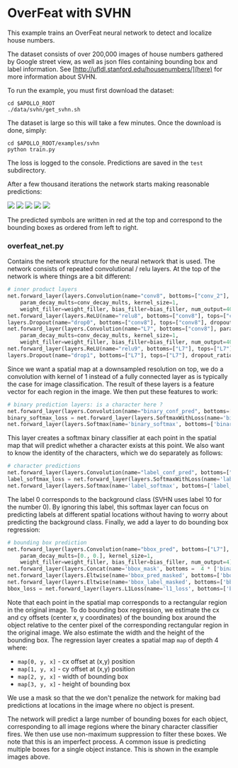 # OverFeat with SVHN

This example trains an OverFeat neural network to detect and localize house numbers.  

The dataset consists of over 200,000 images of house numbers gathered by Google street view, as well as json files containing bounding box and label information.  See [http://ufldl.stanford.edu/housenumbers/](here) for more information about SVHN.  

To run the example, you must first download the dataset: 
```
cd $APOLLO_ROOT
./data/svhn/get_svhn.sh
```
The dataset is large so this will take a few minutes.  Once the download is done, simply:
```
cd $APOLLO_ROOT/examples/svhn
python train.py
```
The loss is logged to the console.  Predictions are saved in the `test` subdirectory. 

After a few thousand iterations the network starts making reasonable predictions:

![](https://raw.githubusercontent.com/Russell91/apollo/master/examples/svhn/images/pred_0.png)
![](https://raw.githubusercontent.com/Russell91/apollo/master/examples/svhn/images/pred_1.png)
![](https://raw.githubusercontent.com/Russell91/apollo/master/examples/svhn/images/pred_2.png)
![](https://raw.githubusercontent.com/Russell91/apollo/master/examples/svhn/images/pred_4.png)
![](https://raw.githubusercontent.com/Russell91/apollo/master/examples/svhn/images/pred_5.png)

The predicted symbols are written in red at the top and correspond to the bounding boxes as ordered from left to right.

### overfeat_net.py

Contains the network structure for the neural network that is used.  The network consists of repeated convolutional / relu layers.  At the top of the network is where things are a bit different:

```python
# inner product layers
net.forward_layer(layers.Convolution(name="conv8", bottoms=["conv_2"], param_lr_mults=conv_lr_mults,
    param_decay_mults=conv_decay_mults, kernel_size=1,
    weight_filler=weight_filler, bias_filler=bias_filler, num_output=4000))
net.forward_layer(layers.ReLU(name="relu8", bottoms=["conv8"], tops=["conv8"]))
layers.Dropout(name="drop0", bottoms=["conv8"], tops=["conv8"], dropout_ratio=0.5, phase=phase),
net.forward_layer(layers.Convolution(name="L7", bottoms=["conv8"], param_lr_mults=conv_lr_mults,
    param_decay_mults=conv_decay_mults, kernel_size=1,
    weight_filler=weight_filler, bias_filler=bias_filler, num_output=4000))
net.forward_layer(layers.ReLU(name="relu9", bottoms=["L7"], tops=["L7"]))
layers.Dropout(name="drop1", bottoms=["L7"], tops=["L7"], dropout_ratio=0.5, phase=phase),
```

Since we want a spatial map at a downsampled resolution on top, we do a convolution with kernel of 1 instead of a fully connected layer as is typically the case for image classification.  The result of these layers is a feature vector for each region in the image.  We then put these features to work:

```python
# binary prediction layers: is a character here ? 
net.forward_layer(layers.Convolution(name="binary_conf_pred", bottoms=["L7"], param_lr_mults=conv_lr_mults, param_decay_mults=conv_decay_mults, kernel_size=1, weight_filler=weight_filler, bias_filler=bias_filler, num_output=2))
binary_softmax_loss = net.forward_layer(layers.SoftmaxWithLoss(name='binary_softmax_loss', bottoms=['binary_conf_pred', 'binary_label']))
net.forward_layer(layers.Softmax(name='binary_softmax', bottoms=['binary_conf_pred']))
```

This layer creates a softmax binary classifier at each point in the spatial map that will predict whether a character exists at this point.  We also want to know the identity of the characters, which we do separately as follows:

```python
# character predictions
net.forward_layer(layers.Convolution(name="label_conf_pred", bottoms=["L7"], param_lr_mults=conv_lr_mults, param_decay_mults=conv_decay_mults, kernel_size=1, weight_filler=weight_filler, bias_filler=bias_filler, num_output=11))
label_softmax_loss = net.forward_layer(layers.SoftmaxWithLoss(name='label_softmax_loss', bottoms=['label_conf_pred', 'conf_label'], loss_weight=1., ignore_label = 0))
net.forward_layer(layers.Softmax(name='label_softmax', bottoms=['label_conf_pred']))
```

The label 0 corresponds to the background class (SVHN uses label 10 for the number 0).  By ignoring this label, this softmax layer can focus on predicting labels at different spatial locations without having to worry about predicting the background class.  Finally, we add a layer to do bounding box regression: 

```python
# bounding box prediction
net.forward_layer(layers.Convolution(name="bbox_pred", bottoms=["L7"], param_lr_mults=conv_lr_mults,
    param_decay_mults=[0., 0.], kernel_size=1,
    weight_filler=weight_filler, bias_filler=bias_filler, num_output=4))
net.forward_layer(layers.Concat(name='bbox_mask', bottoms =  4 * ['binary_label']))
net.forward_layer(layers.Eltwise(name='bbox_pred_masked', bottoms=['bbox_pred', 'bbox_mask'], operation='PROD'))
net.forward_layer(layers.Eltwise(name='bbox_label_masked', bottoms=['bbox_label', 'bbox_mask'], operation='PROD'))
bbox_loss = net.forward_layer(layers.L1Loss(name='l1_loss', bottoms=['bbox_pred_masked', 'bbox_label_masked'], loss_weight=0.001))
```

Note that each point in the spatial map corresponds to a rectangular region in the original image.  To do bounding box regression, we estimate the cx and cy offsets (center x, y coordinates) of the bounding box around the object relative to the center pixel of the corresponding rectangular region in the original image.  We also estimate the width and the height of the bounding box.  The regression layer creates a spatial map `map` of depth 4 where:  
  * `map[0, y, x]` - cx offset at (x,y) position
  * `map[1, y, x]` - cy offset at (x,y) position
  * `map[2, y, x]` - width of bounding box
  * `map[3, y, x]` - height of bounding box

We use a mask so that the we don't penalize the network for making bad predictions at locations in the image where no object is present.  

The network will predict a large number of bounding boxes for each object, corresponding to all image regions where the binary character classifier fires.  We then use use non-maximum suppression to filter these boxes.  We note that this is an imperfect process.  A common issue is predicting multiple boxes for a single object instance. This is shown in the example images above.

